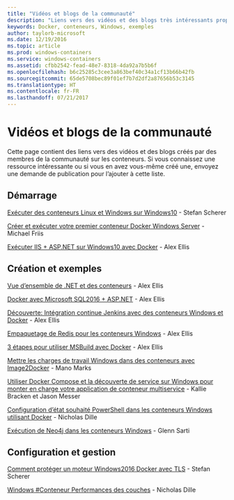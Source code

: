 ```yaml
---
title: "Vidéos et blogs de la communauté"
description: "Liens vers des vidéos et des blogs très intéressants proposés par la communauté sur les conteneurs Windows"
keywords: Docker, conteneurs, Windows, exemples
author: taylorb-microsoft
ms.date: 12/19/2016
ms.topic: article
ms.prod: windows-containers
ms.service: windows-containers
ms.assetid: cfbb2542-fead-48e7-8318-4da92a7b5b6f
ms.openlocfilehash: b6c25285c3cee3a863bef40c34a1cf13b66b42fb
ms.sourcegitcommit: 65de5708bec89f01ef7b7d2df2a87656b53c3145
ms.translationtype: HT
ms.contentlocale: fr-FR
ms.lasthandoff: 07/21/2017
---
```

# Vidéos et blogs de la communauté
Cette page contient des liens vers des vidéos et des blogs créés par des membres de la communauté sur les conteneurs.  Si vous connaissez une ressource intéressante ou si vous en avez vous-même créé une, envoyez une demande de publication pour l’ajouter à cette liste.

## Démarrage
[Exécuter des conteneurs Linux et Windows sur Windows10](https://stefanscherer.github.io/run-linux-and-windows-containers-on-windows-10/) - Stefan Scherer

[Créer et exécuter votre premier conteneur Docker Windows Server](https://blog.docker.com/2016/09/build-your-first-docker-windows-server-container/) - Michael Friis

[Exécuter IIS + ASP.NET sur Windows10 avec Docker](http://blog.alexellis.io/run-iis-asp-net-on-windows-10-with-docker/) - Alex Ellis


## Création et exemples
[Vue d’ensemble de .NET et des conteneurs](http://blog.alexellis.io/docker-dotnet-containers/) - Alex Ellis

[Docker avec Microsoft SQL2016 + ASP.NET](http://blog.alexellis.io/docker-does-sql2016-aspnet/) - Alex Ellis

[Découverte: Intégration continue Jenkins avec des conteneurs Windows et Docker](http://blog.alexellis.io/continuous-integration-docker-windows-containers/) - Alex Ellis

[Empaquetage de Redis pour les conteneurs Windows](http://blog.alexellis.io/packaging-windows-containers/) - Alex Ellis

[3 étapes pour utiliser MSBuild avec Docker](http://blog.alexellis.io/3-steps-to-msbuild-with-docker/) - Alex Ellis

[Mettre les charges de travail Windows dans des conteneurs avec Image2Docker](https://blog.docker.com/2016/10/containerize-windows-workloads-image2docker/) - Mano Marks

[Utiliser Docker Compose et la découverte de service sur Windows pour monter en charge votre application de conteneur multiservice](https://blogs.technet.microsoft.com/virtualization/2016/10/18/use-docker-compose-and-service-discovery-on-windows-to-scale-out-your-multi-service-container-application/) - Kallie Bracken et Jason Messer

[Configuration d’état souhaité PowerShell dans les conteneurs Windows utilisant Docker](http://dille.name/blog/2016/06/17/powershell-desired-state-configuration-psdsc-in-windows-containers-using-docker/) - Nicholas Dille

[Exécution de Neo4j dans les conteneurs Windows](http://glennsarti.github.io/blog/neo4j-nano-containers) - Glenn Sarti

## Configuration et gestion
[Comment protéger un moteur Windows2016 Docker avec TLS](https://stefanscherer.github.io/protecting-a-windows-2016-docker-engine-with-tls/) - Stefan Scherer

[Windows #Conteneur Performances des couches](http://dille.name/blog/2017/01/13/windows-container-performance-of-layers/) - Nicholas Dille

